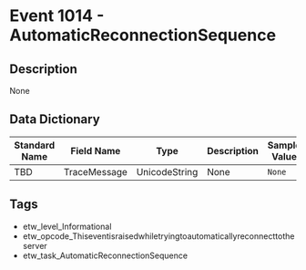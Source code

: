 # Event 1014 - AutomaticReconnectionSequence

## Description
None

## Data Dictionary
|Standard Name|Field Name|Type|Description|Sample Value|
|---|---|---|---|---|
|TBD|TraceMessage|UnicodeString|None|`None`|

## Tags
* etw_level_Informational
* etw_opcode_Thiseventisraisedwhiletryingtoautomaticallyreconnecttotheserver
* etw_task_AutomaticReconnectionSequence